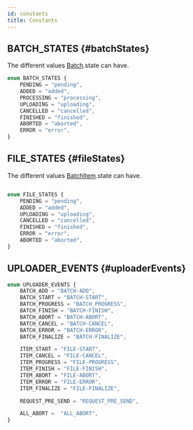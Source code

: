 ```yaml
---
id: constants
title: Constants
---
```


## BATCH_STATES {#batchStates}

The different values [Batch](entities#batch).state can have. 

```typescript 
enum BATCH_STATES {
    PENDING = "pending",
    ADDED = "added",
    PROCESSING = "processing",
    UPLOADING = "uploading",
    CANCELLED = "cancelled",
    FINISHED = "finished",
    ABORTED = "aborted",
    ERROR = "error",
}
```


## FILE_STATES {#fileStates}

The different values [BatchItem](entities#batchitem).state can have.

```typescript

enum FILE_STATES {
    PENDING = "pending",
    ADDED = "added",
    UPLOADING = "uploading",
    CANCELLED = "cancelled",
    FINISHED = "finished",
    ERROR = "error",
    ABORTED = "aborted",
}
```

## UPLOADER_EVENTS {#uploaderEvents}

```typescript
enum UPLOADER_EVENTS {
    BATCH_ADD = "BATCH-ADD",
    BATCH_START = "BATCH-START",
    BATCH_PROGRESS = "BATCH_PROGRESS",
    BATCH_FINISH = "BATCH-FINISH",
    BATCH_ABORT = "BATCH-ABORT",
    BATCH_CANCEL = "BATCH-CANCEL",
    BATCH_ERROR = "BATCH-ERROR",
    BATCH_FINALIZE = "BATCH-FINALIZE",

    ITEM_START = "FILE-START",
    ITEM_CANCEL = "FILE-CANCEL",
    ITEM_PROGRESS = "FILE-PROGRESS",
    ITEM_FINISH = "FILE-FINISH",
    ITEM_ABORT = "FILE-ABORT",
    ITEM_ERROR = "FILE-ERROR",
    ITEM_FINALIZE = "FILE-FINALIZE",

    REQUEST_PRE_SEND = "REQUEST_PRE_SEND",

    ALL_ABORT =  "ALL_ABORT",
}
```
